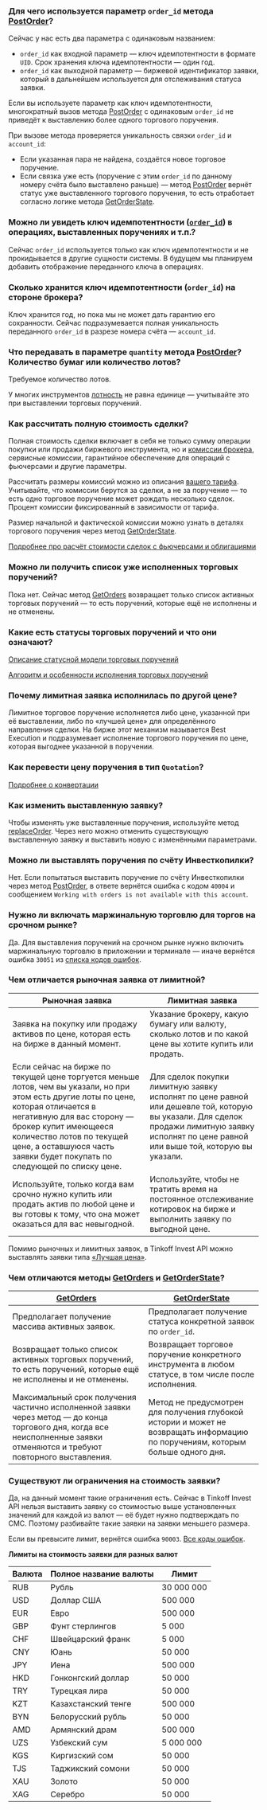 ### Для чего используется параметр `order_id` метода [PostOrder](/investAPI/orders#postorder)? 

Сейчас у нас есть два параметра с одинаковым названием:

- <code>order_id</code> как входной параметр — ключ идемпотентности в формате `UID`. Срок хранения ключа идемпотентности — один год.
- <code>order_id</code> как выходной параметр — биржевой идентификатор заявки, который в дальнейшем используется для отслеживания статуса заявки.

Если вы используете параметр как ключ идемпотентности, многократный вызов метода [PostOrder](/investAPI/orders#postorder) с одинаковым `order_id` не приведёт к выставлению более одного торгового поручения. 

При вызове метода проверяется уникальность связки `order_id` и `account_id`:

- Если указанная пара не найдена, создаётся новое торговое поручение.
- Если связка уже есть (поручение с этим `order_id` по данному номеру счёта было выставлено раньше) — метод [PostOrder](/investAPI/orders#postorder) вернёт статус уже выставленного торгового поручения, то есть отработает согласно логике метода [GetOrderState](/investAPI/orders#getorderstate).

### Можно ли увидеть ключ идемпотентности ([`order_id`](/investAPI/orders#postorderrequest)) в операциях, выставленных поручениях и т.п.?

Сейчас `order_id` используется только как ключ идемпотентности и не прокидывается в другие сущности системы.
В будущем мы планируем добавить отображение переданного ключа в операциях.

### Сколько хранится ключ идемпотентности (`order_id`) на стороне брокера?

Ключ хранится год, но пока мы не может дать гарантию его сохранности. Сейчас подразумевается полная уникальность переданного `order_id` в разрезе номера счёта — `account_id`.

### Что передавать в параметре `quantity` метода [PostOrder](/investAPI/orders#postorder)? Количество бумаг или количество лотов? <a id="4.4"></a>

Требуемое количество лотов. 

У многих инструментов [лотность](/investAPI/glossary#lot) не равна единице — учитывайте это при выставлении торговых поручений. 

### Как рассчитать полную стоимость сделки? 

Полная стоимость сделки включает в себя не только сумму операции покупки или продажи биржевого инструмента,
но и [комиссии брокера](https://www.tinkoff.ru/invest/help/brokerage/account/get-bs/tariff/#:~:text=%D0%9E%D1%82%D0%BA%D1%80%D1%8B%D1%82%D1%8C%20%D0%B1%D1%80%D0%BE%D0%BA%D0%B5%D1%80%D1%81%D0%BA%D0%B8%D0%B9%20%D1%81%D1%87%D0%B5%D1%82-,%D0%BA%D0%B0%D0%BA%D0%B8%D0%B5%20%D0%BA%D0%BE%D0%BC%D0%B8%D1%81%D1%81%D0%B8%D0%B8%20%D0%B5%D1%81%D1%82%D1%8C%20%D0%B2%20%D1%82%D0%B8%D0%BD%D1%8C%D0%BA%D0%BE%D1%84%D1%84%20%D0%B8%D0%BD%D0%B2%D0%B5%D1%81%D1%82%D0%B8%D1%86%D0%B8%D1%8F%D1%85%3F,-%D0%98%D0%BD%D0%B2%D0%B5%D1%81%D1%82%D0%BE%D1%80), сервисные комиссии, гарантийное обеспечение для операций с фьючерсами и другие параметры.

Рассчитать размеры комиссий можно из описания [вашего тарифа]((https://www.tinkoff.ru/invest/help/brokerage/account/get-bs/tariff/#:~:text=%D0%9E%D1%82%D0%BA%D1%80%D1%8B%D1%82%D1%8C%20%D0%B1%D1%80%D0%BE%D0%BA%D0%B5%D1%80%D1%81%D0%BA%D0%B8%D0%B9%20%D1%81%D1%87%D0%B5%D1%82-,%D0%BA%D0%B0%D0%BA%D0%B8%D0%B5%20%D0%BA%D0%BE%D0%BC%D0%B8%D1%81%D1%81%D0%B8%D0%B8%20%D0%B5%D1%81%D1%82%D1%8C%20%D0%B2%20%D1%82%D0%B8%D0%BD%D1%8C%D0%BA%D0%BE%D1%84%D1%84%20%D0%B8%D0%BD%D0%B2%D0%B5%D1%81%D1%82%D0%B8%D1%86%D0%B8%D1%8F%D1%85%3F,-%D0%98%D0%BD%D0%B2%D0%B5%D1%81%D1%82%D0%BE%D1%80)). Учитывайте, что комиссии берутся за сделки, а не за поручение — то есть одно торговое поручение может рождать несколько сделок. Процент комиссии фиксированный в зависимости от тарифа. 

Размер начальной и фактической комиссии можно узнать в деталях торгового поручения через метод [GetOrderState](/investAPI/orders#getorderstate).

[Подробнее про расчёт стоимости сделок с фьючерсами и облигациями](/investAPI/faq_marketdata/)

### Можно ли получить список уже исполненных торговых поручений?

Пока нет. Сейчас метод [GetOrders](/investAPI/orders#getorders) возвращает только список активных торговых
поручений — то есть поручений, которые ещё не исполнены и не отменены.

### Какие есть статусы торговых поручений и что они означают?

[Описание статусной модели торговых поручений](/investAPI/head-orders#_2)

[Алгоритм и особенности исполнения торговых поручений](/investAPI/orders_details/)

### Почему лимитная заявка исполнилась по другой цене?

Лимитное торговое поручение исполняется либо цене, указанной при её выставлении, либо по «лучшей цене»
для определённого направления сделки. 
На бирже этот механизм называется Best Execution и подразумевает исполнение торгового поручения по цене, которая выгоднее указанной в поручении. 

### Как перевести цену поручения в тип `Quotation`?

[Подробнее о конвертации](/investAPI/faq_custom_types/#quotation)

### Как изменить выставленную заявку?

Чтобы изменять уже выставленные поручения, используйте метод [replaceOrder](/investAPI/orders#replaceorder).
Через него можно отменить существующую выставленную заявку и выставить новую с изменёнными параметрами.

### Можно ли выставлять поручения по счёту Инвесткопилки? 

Нет. Если попытаться выставить поручение по счёту Инвесткопилки через метод [PostOrder](/investAPI/orders#postorder), в ответе вернётся ошибка с кодом `40004` и сообщением `Working with orders is not available with this account`. 

### Нужно ли включать маржинальную торговлю для торгов на срочном рынке? 

Да. Для выставления поручений на срочном рынке нужно включить маржинальную торговлю в приложении и терминале —
иначе вернётся ошибка `30051` из [cписка кодов ошибок](https://russianinvestments.github.io/investAPI/errors/).

### Чем отличается рыночная заявка от лимитной?

| Рыночная заявка| Лимитная заявка| 
|----------|----------|
| Заявка на покупку или продажу активов по цене, которая есть на бирже в данный момент.   | Указание брокеру, какую бумагу или валюту, сколько лотов и по какой цене вы хотите купить или продать.  | 
| Если сейчас на бирже по текущей цене торгуется меньше лотов, чем вы указали, но при этом есть другие лоты по цене, которая отличается в негативную для вас сторону — брокер купит имеющееся количество лотов по текущей цене, а оставшуюся часть заявки будет покупать по следующей по списку цене. |Для сделок покупки лимитную заявку исполнят по цене равной или дешевле той, которую вы указали. Для сделок продажи лимитную заявку исполнят по цене равной или выше той, которую вы указали.  | 
| Используйте, только когда вам срочно нужно купить или продать актив по любой цене и вы готовы к тому, что она может оказаться для вас невыгодной.   | Используйте, чтобы не тратить время на постоянное отслеживание котировок на бирже и выполнить заявку по выгодной цене.  | 

Помимо рыночных и лимитных заявок, в Tinkoff Invest API можно выставлять заявки типа [«Лучшая цена»](https://www.tinkoff.ru/invest/help/brokerage/account/trade-on-bs/bids/?card=q6#:~:text=%D0%BD%D0%B5%D0%B2%D1%8B%D0%B3%D0%BE%D0%B4%D0%BD%D0%BE%D0%B9%20%D1%86%D0%B5%D0%BD%D0%B5%20%D0%BF%D0%BE%D0%BA%D1%83%D0%BF%D0%BA%D0%B8.-,%D1%87%D1%82%D0%BE%20%D1%82%D0%B0%D0%BA%D0%BE%D0%B5%20%D0%B7%D0%B0%D1%8F%D0%B2%D0%BA%D0%B0%20%C2%AB%D0%BB%D1%83%D1%87%D1%88%D0%B0%D1%8F%20%D1%86%D0%B5%D0%BD%D0%B0%C2%BB%3F,-%D0%AD%D1%82%D0%BE%20%D0%B7%D0%B0%D1%8F%D0%B2%D0%BA%D0%B0%20%D0%BD%D0%B0).

### Чем отличаются методы [GetOrders](/investAPI/orders#getorders) и [GetOrderState](/investAPI/orders#getorderstate)? 

| [GetOrders](/investAPI/orders#getorders)| [GetOrderState](/investAPI/orders#getorderstate)| 
|----------|----------|
| Предполагает получение массива активных заявок. | Предполагает получение статуса конкретной заявок по `order_id`. | 
| Возвращает только список активных торговых поручений, то есть поручений, которые ещё не исполнены и не отменены. | Возвращает торговое поручение конкретного инструмента в любом статусе, в том числе после исполнения. | 
| Максимальный срок получения частично исполненной заявки через метод — до конца торгового дня, когда все неисполненные заявки отменяются и требуют повторного выставления.  |Метод не предусмотрен для получения глубокой истории и может не возвращать информацию по поручениям, которым больше одного дня.  | 

### Существуют ли ограничения на стоимость заявки? 

Да, на данный момент такие ограничения есть. Сейчас в Tinkoff Invest API нельзя выставить заявку со стоимостью выше установленных значений для каждой из валют — её будет нужно подтверждать по СМС. Поэтому разбивайте такие заявки на заявки меньшего размера.

Если вы превысите лимит, вернётся ошибка `90003`. [Все коды ошибок](/investAPI/errors).

**Лимиты на стоимость заявки для разных валют**

| Валюта | Полное название валюты | Лимит |
|----------|----------|----------|
| RUB | Рубль  | 30 000 000   |
| USD   | Доллар США | 500 000  |
| EUR    | Евро  | 500 000  |
| GBP   | Фунт стерлингов  | 5 000 |
| CHF  | Швейцарский франк  | 5 000 |
| CNY   | Юань | 50 000 |
| JPY | Иена  | 500 000 |
| HKD  | Гонконгский доллар  | 50 000 |
| TRY   | Турецкая лира   | 50 000 |
| KZT  | Казахстанский тенге  | 500 000 |
| BYN  | Белорусский рубль | 50 000 |
| AMD   | Армянский драм  | 500 000 |
| UZS  | Узбекский сум  | 5 000 000 |
| KGS   | Киргизский сом  | 50 000 |
| TJS  | Таджикский сомони   | 50 000|
| XAU   | Золото  | 50 000 |
| XAG  | Серебро  | 50 000 |